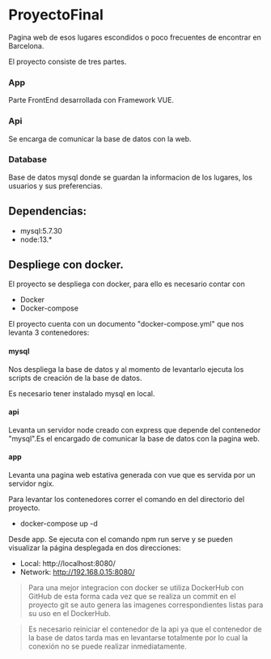 # ProyectoFinal

Pagina web de esos lugares escondidos o poco frecuentes de encontrar en Barcelona.

El proyecto consiste de tres partes.

### App

Parte FrontEnd desarrollada con Framework VUE.

### Api

Se encarga de comunicar la base de datos con la web.

### Database

Base de datos mysql donde se guardan la informacion de los lugares, los usuarios y sus preferencias.


## Dependencias:

- mysql:5.7.30
- node:13.*

## Despliege con docker.

El proyecto se despliega con docker, para ello es necesario contar con

- Docker
- Docker-compose

El proyecto cuenta con un documento "docker-compose.yml" que nos levanta 3 contenedores:

#### mysql
Nos despliega la base de datos y al momento de levantarlo ejecuta los scripts de creación de la base de datos.

Es necesario tener instalado mysql en local.

#### api
Levanta un servidor node creado con express que depende del contenedor "mysql".Es el encargado de comunicar la base de datos con la pagina web.

#### app
Levanta una pagina web estativa generada con vue que es servida por un servidor ngix.

Para levantar los contenedores correr el comando en del directorio del proyecto.

- docker-compose up -d

Desde app. Se ejecuta con el comando npm run serve  y se pueden visualizar la página desplegada en dos direcciones:
 - Local:   http://localhost:8080/ 
  - Network: http://192.168.0.15:8080/

> Para una mejor integracion con docker se utiliza DockerHub con GitHub de esta forma cada vez que se realiza un commit en el proyecto git se auto genera las imagenes correspondientes listas para su uso en el DockerHub.

> Es necesario reiniciar el contenedor de la api ya que el contenedor de la base de datos tarda mas en levantarse totalmente por lo cual la conexión no se puede realizar inmediatamente.








